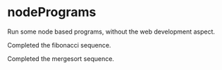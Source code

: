 # nodePrograms
Run some node based programs, without the web development aspect.

Completed the fibonacci sequence.

Completed the mergesort sequence.